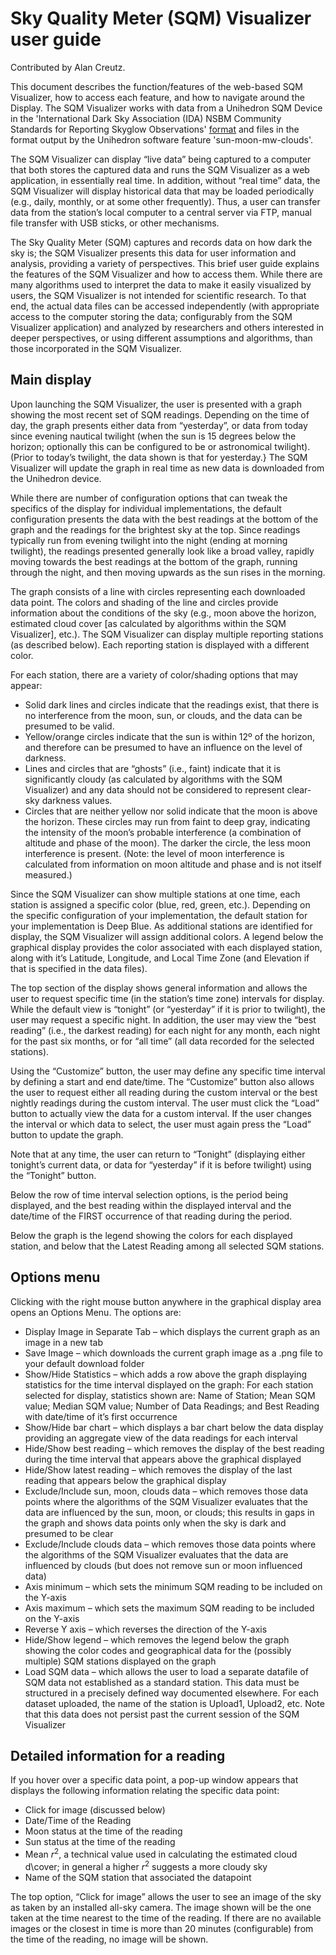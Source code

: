 # Sky Quality Meter (SQM) Visualizer user guide

Contributed by Alan Creutz.

This document describes the function/features of the web-based SQM Visualizer, how to access each feature, and how to navigate around the Display. The SQM Visualizer works with data from a Unihedron SQM Device in the 'International Dark Sky Association (IDA) NSBM Community Standards for Reporting Skyglow Observations' [format](https://darksky.org/app/uploads/bsk-pdf-manager/47_SKYGLOW_DEFINITIONS.PDF) and files in the format output by the Unihedron software feature 'sun-moon-mw-clouds'.

The SQM Visualizer can display “live data” being captured to a computer that both stores the captured data and runs the SQM Visualizer as a web application, in essentially real time.  In addition, without “real time” data, the SQM Visualizer will display historical data that may be loaded periodically (e.g., daily, monthly, or at some other frequently).  Thus, a user can transfer data from the station’s local computer to a central server via FTP, manual file transfer with USB sticks, or other mechanisms.

The Sky Quality Meter (SQM) captures and records data on how dark the sky is; the SQM Visualizer presents this data for user information and analysis, providing a variety of perspectives.  This brief user guide explains the features of the SQM Visualizer and how to access them.  While there are many algorithms used to interpret the data to make it easily visualized by users, the SQM Visualizer is not intended for scientific research.  To that end, the actual data files can be accessed independently (with appropriate access to the computer storing the data; configurably from the SQM Visualizer application) and analyzed by researchers and others interested in deeper perspectives, or using different assumptions and algorithms, than those incorporated in the SQM Visualizer.

## Main display

Upon launching the SQM Visualizer, the user is presented with a graph showing the most recent set of SQM readings.  Depending on the time of day, the graph presents either data from “yesterday”, or data from today since evening nautical twilight (when the sun is 15 degrees below the horizon; optionally this can be configured to be or astronomical twilight).  (Prior to today’s twilight, the data shown is that for yesterday.}  The SQM Visualizer will update the graph in real time as new data is downloaded from the Unihedron device.

While there are number of configuration options that can tweak the specifics of the display for individual implementations, the default configuration presents the data with the best readings at the bottom of the graph and the readings for the brightest sky at the top.  Since readings typically run from evening twilight into the night (ending at morning twilight), the readings presented generally look like a broad valley, rapidly moving towards the best readings at the bottom of the graph, running through the night, and then moving upwards as the sun rises in the morning.

The graph consists of a line with circles representing each downloaded data point.  The colors and shading of the line and circles provide information about the conditions of the sky (e.g., moon above the horizon, estimated cloud cover [as calculated by algorithms within the SQM Visualizer], etc.).  The SQM Visualizer can display multiple reporting stations (as described below).  Each reporting station is displayed with a different color.

For each station, there are a variety of color/shading options that may appear:

* Solid dark lines and circles indicate that the readings exist, that there is no interference from the moon, sun, or clouds, and the data can be presumed to be valid.
* Yellow/orange circles indicate that the sun is within 12º of the horizon, and therefore can be presumed to have an influence on the level of darkness.
* Lines and circles that are “ghosts” (i.e., faint) indicate that it is significantly cloudy (as calculated by algorithms with the SQM Visualizer) and any data should not be considered to represent clear-sky darkness values.
* Circles that are neither yellow nor solid indicate that the moon is above the horizon.  These circles may run from faint to deep gray, indicating the intensity of the moon’s probable interference (a combination of altitude and phase of the moon).  The darker the circle, the less moon interference is present.  (Note: the level of moon interference is calculated from information on moon altitude and phase and is not itself measured.)

Since the SQM Visualizer can show multiple stations at one time, each station is assigned a specific color (blue, red, green, etc.).  Depending on the specific configuration of your implementation, the default station for your implementation is Deep Blue.  As additional stations are identified for display, the SQM Visualizer will assign additional colors.  A legend below the graphical display provides the color associated with each displayed station, along with it’s Latitude, Longitude, and Local Time Zone (and Elevation if that is specified in the data files).   

The top section of the display shows general information and allows the user to request specific time (in the station’s time zone) intervals for display.  While the default view is “tonight” (or “yesterday” if it is prior to twilight), the user may request a specific night.  In addition, the user may view the “best reading” (i.e., the darkest reading) for each night for any month, each night for the past six months, or for “all time” (all data recorded for the selected stations).   

Using the “Customize” button, the user may define any specific time interval by defining a start and end date/time.  The “Customize” button also allows the user to request either all reading during the custom interval or the best nightly readings during the custom interval.  The user must click the “Load” button to actually view the data for a custom interval.  If the user changes the interval or which data to select, the user must again press the “Load” button to update the graph.

Note that at any time, the user can return to “Tonight” (displaying either tonight’s current data, or data for “yesterday” if it is before twilight) using the “Tonight” button.

Below the row of time interval selection options, is the period being displayed, and the best reading within the displayed interval and the date/time of the FIRST occurrence of that reading during the period.

Below the graph is the legend showing the colors for each displayed station, and below that the Latest Reading among all selected SQM stations.

## Options menu

Clicking with the right mouse button anywhere in the graphical display area opens an Options Menu.  The options are:

* Display Image in Separate Tab – which displays the current graph as an image in a new tab
* Save Image – which downloads the current graph image as a .png file to your default download folder
* Show/Hide Statistics – which adds a row above the graph displaying statistics for the time interval displayed on the graph:  For each station selected for display, statistics shown are: Name of Station; Mean SQM value; Median SQM value; Number of Data Readings; and Best Reading with date/time of it’s first occurrence
* Show/Hide bar chart – which displays a bar chart below the data display providing an aggregate view of the data readings for each interval
* Hide/Show best reading – which removes the display of the best reading during the time interval that appears above the graphical displayed
* Hide/Show latest reading – which removes the display of the last reading that appears below the graphical display
* Exclude/Include sun, moon, clouds data – which removes those data points where the algorithms of the SQM Visualizer evaluates that the data are influenced by the sun, moon, or clouds; this results in gaps in the graph and shows data points only when the sky is dark and presumed to be clear
* Exclude/Include clouds data – which removes those data points where the algorithms of the SQM Visualizer evaluates that the data are influenced by clouds (but does not remove sun or moon influenced data)
* Axis minimum – which sets the minimum SQM reading to be included on the Y-axis
* Axis maximum – which sets the maximum SQM reading to be included on the Y-axis
* Reverse Y axis – which reverses the direction of the Y-axis
* Hide/Show legend – which removes the legend below the graph showing the color codes and geographical data for the (possibly multiple) SQM stations displayed on the graph
* Load SQM data – which allows the user to load a separate datafile of SQM data not established as a standard station.  This data must be structured in a precisely defined way documented elsewhere.  For each dataset uploaded, the name of the station is Upload1, Upload2, etc.  Note that this data does not persist past the current session of the SQM Visualizer

## Detailed information for a reading

If you hover over a specific data point, a pop-up window appears that displays the following information relating the specific data point:

* Click for image (discussed below)
* Date/Time of the Reading
* Moon status at the time of the reading
* Sun status at the time of the reading
* Mean $r^2$, a technical value used in calculating the estimated cloud d\cover; in general a higher $r^2$ suggests a more cloudy sky
* Name of the SQM station that associated the datapoint

The top option, “Click for image” allows the user to see an image of the sky as taken by an installed all-sky camera.  The image shown will be the one taken at the time nearest to the time of the reading.  If there are no available images or the closest in time is more than 20 minutes (configurable) from the time of the reading, no image will be shown.